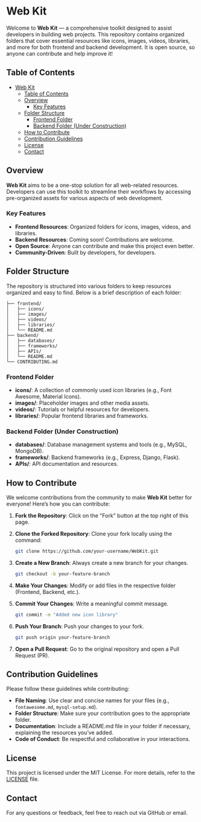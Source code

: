 # Web Kit

Welcome to **Web Kit** — a comprehensive toolkit designed to assist developers in building web projects. This repository contains organized folders that cover essential resources like icons, images, videos, libraries, and more for both frontend and backend development. It is open source, so anyone can contribute and help improve it!

## Table of Contents

- [Web Kit](#web-kit)
  - [Table of Contents](#table-of-contents)
  - [Overview](#overview)
    - [Key Features](#key-features)
  - [Folder Structure](#folder-structure)
    - [Frontend Folder](#frontend-folder)
    - [Backend Folder (Under Construction)](#backend-folder-under-construction)
  - [How to Contribute](#how-to-contribute)
  - [Contribution Guidelines](#contribution-guidelines)
  - [License](#license)
  - [Contact](#contact)

## Overview

**Web Kit** aims to be a one-stop solution for all web-related resources. Developers can use this toolkit to streamline their workflows by accessing pre-organized assets for various aspects of web development.

### Key Features

- **Frontend Resources**: Organized folders for icons, images, videos, and libraries.
- **Backend Resources**: Coming soon! Contributions are welcome.
- **Open Source**: Anyone can contribute and make this project even better.
- **Community-Driven**: Built by developers, for developers.

## Folder Structure

The repository is structured into various folders to keep resources organized and easy to find. Below is a brief description of each folder:

```plaintext
├── frontend/
│   ├── icons/
│   ├── images/
│   ├── videos/
│   ├── libraries/
│   └── README.md
├── backend/
│   ├── databases/
│   ├── frameworks/
│   ├── APIs/
│   └── README.md
└── CONTRIBUTING.md
```

### Frontend Folder

- **icons/**: A collection of commonly used icon libraries (e.g., Font Awesome, Material Icons).
- **images/**: Placeholder images and other media assets.
- **videos/**: Tutorials or helpful resources for developers.
- **libraries/**: Popular frontend libraries and frameworks.

### Backend Folder (Under Construction)

- **databases/**: Database management systems and tools (e.g., MySQL, MongoDB).
- **frameworks/**: Backend frameworks (e.g., Express, Django, Flask).
- **APIs/**: API documentation and resources.

## How to Contribute

We welcome contributions from the community to make **Web Kit** better for everyone! Here’s how you can contribute:

1. **Fork the Repository**: Click on the "Fork" button at the top right of this page.
2. **Clone the Forked Repository**: Clone your fork locally using the command:

    ```bash
    git clone https://github.com/your-username/WebKit.git
    ```

3. **Create a New Branch**: Always create a new branch for your changes.

    ```bash
    git checkout -b your-feature-branch
    ```

4. **Make Your Changes**: Modify or add files in the respective folder (Frontend, Backend, etc.).
5. **Commit Your Changes**: Write a meaningful commit message.

    ```bash
    git commit -m "Added new icon library"
    ```

6. **Push Your Branch**: Push your changes to your fork.

    ```bash
    git push origin your-feature-branch
    ```

7. **Open a Pull Request**: Go to the original repository and open a Pull Request (PR).

## Contribution Guidelines

Please follow these guidelines while contributing:

- **File Naming**: Use clear and concise names for your files (e.g., `fontawesome.md`, `mysql-setup.md`).
- **Folder Structure**: Make sure your contribution goes to the appropriate folder.
- **Documentation**: Include a README.md file in your folder if necessary, explaining the resources you’ve added.
- **Code of Conduct**: Be respectful and collaborative in your interactions.

## License

This project is licensed under the MIT License. For more details, refer to the [LICENSE](./LICENSE) file.

## Contact

For any questions or feedback, feel free to reach out via GitHub or email.
